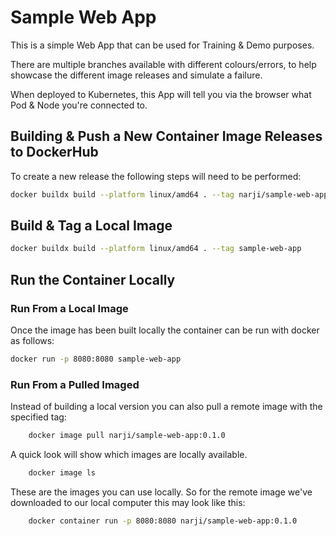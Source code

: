 # Sample Web App

This is a simple Web App that can be used for Training & Demo purposes.

There are multiple branches available with different colours/errors, to help showcase the different image releases and simulate a failure.

When deployed to Kubernetes, this App will tell you via the browser what Pod & Node you're connected to.

## Building & Push a New Container Image Releases to DockerHub

To create a new release the following steps will need to be performed:

```sh
docker buildx build --platform linux/amd64 . --tag narji/sample-web-app:0.1.0 --push
```

## Build & Tag a Local Image

```sh
docker buildx build --platform linux/amd64 . --tag sample-web-app
```

## Run the Container Locally

### Run From a Local Image

Once the image has been built locally the container can be run with docker as follows:

```sh
docker run -p 8080:8080 sample-web-app
```

### Run From a Pulled Imaged

Instead of building a local version you can also pull a remote image with the specified tag:

```sh
    docker image pull narji/sample-web-app:0.1.0
```

A quick look will show which images are locally available.

```sh
    docker image ls
```

These are the images you can use locally. So for the remote image we've downloaded to our
local computer this may look like this:

```sh
    docker container run -p 8080:8080 narji/sample-web-app:0.1.0
```
